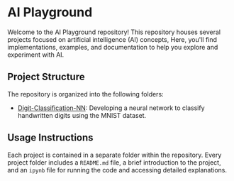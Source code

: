 # AI Playground

Welcome to the AI Playground repository! This repository houses several projects focused on artificial intelligence (AI) concepts, Here, you'll find implementations, examples, and documentation to help you explore and experiment with AI.

## Project Structure

The repository is organized into the following folders:

- [Digit-Classification-NN](./Digit-Classification-NN/): Developing a neural network to classify handwritten digits using the MNIST dataset.



## Usage Instructions

Each project is contained in a separate folder within the repository. Every project folder includes a `README.md` file, a brief introduction to the project, and an `ipynb` file for running the code and accessing detailed explanations.
